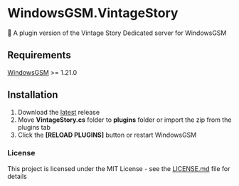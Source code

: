 # WindowsGSM.VintageStory
🧩 A plugin version of the Vintage Story Dedicated server for WindowsGSM

## Requirements
[WindowsGSM](https://github.com/WindowsGSM/WindowsGSM) >= 1.21.0

## Installation
1. Download the [latest](https://github.com/Soulflare3/WindowsGSM.VintageStory/releases/latest) release
1. Move **VintageStory.cs** folder to **plugins** folder or import the zip from the plugins tab
1. Click the **[RELOAD PLUGINS]** button or restart WindowsGSM

### License
This project is licensed under the MIT License - see the [LICENSE.md](https://github.com/Soulflare3/WindowsGSM.VintageStory/blob/master/LICENSE) file for details
